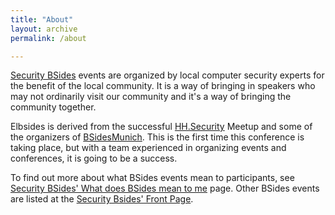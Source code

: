 ```yaml
---
title: "About"
layout: archive
permalink: /about

---
```


[Security BSides](http://securitybsides.com) events are organized by local computer security experts for the benefit of the local community. It is a way of bringing in speakers who may not ordinarily visit our community and it's a way of bringing the community together. 

Elbsides is derived from the successful [HH.Security](https://www.meetup.com/hh-security/) Meetup and some of the organizers of [BSidesMunich](http://bsidesmunich.org). This is the first time this conference is taking place, but with a team experienced in organizing events and conferences, it is going to be a success.

To find out more about what BSides events mean to participants, see [Security BSides' What does BSides mean to me](http://www.securitybsides.com/w/page/87930010/What%20BSides%20Means) page. Other BSides events are listed at the [Security Bsides' Front Page](http://www.securitybsides.com/w/page/12194156/FrontPage).
